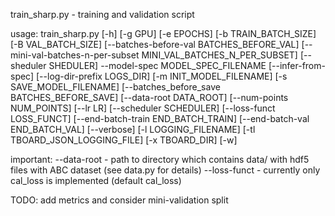 train_sharp.py - training and validation script

usage: train_sharp.py [-h] [-g GPU] [-e EPOCHS] [-b TRAIN_BATCH_SIZE]
                      [-B VAL_BATCH_SIZE]
                      [--batches-before-val BATCHES_BEFORE_VAL]
                      [--mini-val-batches-n-per-subset MINI_VAL_BATCHES_N_PER_SUBSET]
                      [--sheduler SHEDULER] --model-spec MODEL_SPEC_FILENAME
                      [--infer-from-spec] [--log-dir-prefix LOGS_DIR]
                      [-m INIT_MODEL_FILENAME] [-s SAVE_MODEL_FILENAME]
                      [--batches_before_save BATCHES_BEFORE_SAVE]
                      [--data-root DATA_ROOT] [--num-points NUM_POINTS]
                      [--lr LR] [--scheduler SCHEDULER]
                      [--loss-funct LOSS_FUNCT]
                      [--end-batch-train END_BATCH_TRAIN]
                      [--end-batch-val END_BATCH_VAL] [--verbose]
                      [-l LOGGING_FILENAME] [-tl TBOARD_JSON_LOGGING_FILE]
                      [-x TBOARD_DIR] [-w]

important: --data-root - path to directory which contains data/ with hdf5 files with ABC dataset (see data.py for details)
           --loss-funct - currently only cal_loss is implemented (default cal_loss)
           
TODO: add metrics and consider mini-validation split
           
